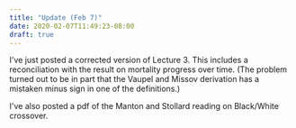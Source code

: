 ```yaml
---
title: "Update (Feb 7)"
date: 2020-02-07T11:49:23-08:00
draft: true
---
```


I've just posted a corrected version of Lecture 3. This includes a
reconciliation with the result on mortality progress over time. (The
problem turned out to be in part that the Vaupel and Missov derivation
has a mistaken minus sign in one of the definitions.)

I've also posted a pdf of the Manton and Stollard reading on
Black/White crossover.



